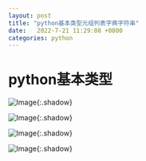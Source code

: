 ```yaml
---
layout: post
title: "python基本类型元组列表字典字符串"
date:   2022-7-21 11:29:08 +0800
categories: python
---
```


# python基本类型

![Image](https://xusenfeng.github.io/myimages/3-3.jpg){:.shadow}

![Image](https://xusenfeng.github.io/myimages/3-4.jpg){:.shadow}

![Image](https://xusenfeng.github.io/myimages/3-5.jpg){:.shadow}

![Image](https://xusenfeng.github.io/myimages/3-6.jpg){:.shadow}